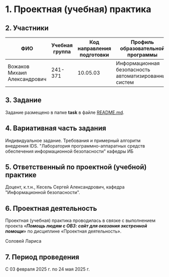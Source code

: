 # 1. Проектная (учебная) практика
 
 ## 2. Участники
 
 | ФИО | Учебная группа | Код направления подготовки | Профиль образовательной программы |
 |-|-|-|-|
 | Вожаков Михаил Александрович |241-371|10.05.03|Информационная безопасность автоматизированных систем|
 
 ## 3. Задание
 
 Задание размещено в папке **task** в файле [README.md](task/README.md).
 
 ## 4. Вариативная часть задания
 
 Индивидуальное задание. Требования и примерный алгоритм внедрения IDS.
 "Лаборатория программно-аппаратных средств обеспечения информационной безопасности" кафедры ИБ
 
 ## 5. Ответственный по проектной (учебной) практике
 
 Доцент, к.т.н., Кесель Сергей Александрович, кафедра "Информационной безопасности".
 
 ## 6. Проектная деятельность
 
 Проектная (учебная) практика проводилась в связке с выполнением проекта «***Помощь людям с ОВЗ: сайт для оказания экстренной помощи***» по дисциплине «Проектная деятельность».
 
 Соловей Лариса
 
 ## 7. Период проведения
 
 С 03 февраля 2025 г. по 24 мая 2025 г.
